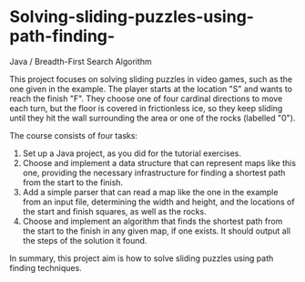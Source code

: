 # Solving-sliding-puzzles-using-path-finding-
Java / Breadth-First Search Algorithm

This project focuses on solving sliding puzzles in video games, such as the one given in the example. The player starts at the location "S" and wants to reach the finish "F". They choose one of four cardinal directions to move each turn, but the floor is covered in frictionless ice, so they keep sliding until they hit the wall surrounding the area or one of the rocks (labelled "0").

The course consists of four tasks:

1. Set up a Java project, as you did for the tutorial exercises.
2. Choose and implement a data structure that can represent maps like this one, providing the necessary infrastructure for finding a shortest path from the start to the finish.
3. Add a simple parser that can read a map like the one in the example from an input file, determining the width and height, and the locations of the start and finish squares, as well as the rocks.
4. Choose and implement an algorithm that finds the shortest path from the start to the finish in any given map, if one exists. It should output all the steps of the solution it found.

In summary, this project aim is how to solve sliding puzzles using path finding techniques.
